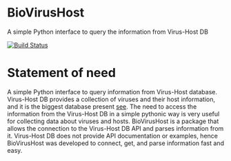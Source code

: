 # BioVirusHost
A simple Python interface to query the information from Virus-Host DB

[![Build Status](https://travis-ci.com/AliYoussef96/BioVirusHost.svg?token=anJWscmB7RsxdzyhVx5B&branch=master)](https://travis-ci.com/AliYoussef96/BioVirusHost)

# Statement of need

A simple Python interface to query information from Virus-Host database. Virus-Host DB provides a collection of viruses and their host information, and it is the biggest database present [see](https://www.genome.jp/virushostdb/stat.html ).
The need to access the information from the Virus-Host DB in a simple pythonic way is very useful for collecting data about viruses and hosts. BioVirusHost is a package that allows the connection to the Virus-Host DB API and parses information from it.
Virus-Host DB does not provide API documentation or examples, hence BioVirusHost was developed to connect, get, and parse information fast and easy.

